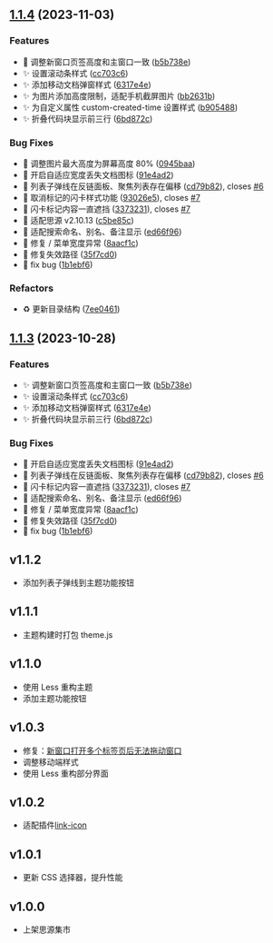 

## [1.1.4](https://github.com/mdzz2048/Lite/compare/v1.1.2...v1.1.4) (2023-11-03)


### Features

* :lipstick: 调整新窗口页签高度和主窗口一致 ([b5b738e](https://github.com/mdzz2048/Lite/commit/b5b738eda9d6610099d278607effa2f2b94b84be))
* :sparkles: 设置滚动条样式 ([cc703c6](https://github.com/mdzz2048/Lite/commit/cc703c632c6fc1fbf0fb3542d74b89e9cb92388d))
* :sparkles: 添加移动文档弹窗样式 ([6317e4e](https://github.com/mdzz2048/Lite/commit/6317e4e127b1f108b8b5eac9139e69b7ed58430e))
* :sparkles: 为图片添加高度限制，适配手机截屏图片 ([bb2631b](https://github.com/mdzz2048/Lite/commit/bb2631bbb6bc38e1a6580d36dd21cc76e92cffa3))
* :sparkles: 为自定义属性 custom-created-time 设置样式 ([b905488](https://github.com/mdzz2048/Lite/commit/b905488e0d1a9d2ebd905aa3ecf749cb031f0472))
* :sparkles: 折叠代码块显示前三行 ([6bd872c](https://github.com/mdzz2048/Lite/commit/6bd872c1476c1de5dc0b7c5cbd63dd03ba071f2f))


### Bug Fixes

* :bug: 调整图片最大高度为屏幕高度 80% ([0945baa](https://github.com/mdzz2048/Lite/commit/0945baa07f33d3c9d4add30fd93ed4b7f39a7013))
* :bug: 开启自适应宽度丢失文档图标 ([91e4ad2](https://github.com/mdzz2048/Lite/commit/91e4ad21e28e0ead110957f59ff6784dc7a2abb8))
* :bug: 列表子弹线在反链面板、聚焦列表存在偏移 ([cd79b82](https://github.com/mdzz2048/Lite/commit/cd79b82edd5bb9f20840a1af25d472f0f2f44d35)), closes [#6](https://github.com/mdzz2048/Lite/issues/6)
* :bug: 取消标记的闪卡样式功能 ([93026e5](https://github.com/mdzz2048/Lite/commit/93026e576cf118fe424700e7f9716139116dc47a)), closes [#7](https://github.com/mdzz2048/Lite/issues/7)
* :bug: 闪卡标记内容一直遮挡 ([3373231](https://github.com/mdzz2048/Lite/commit/3373231cb92dba09ec3d9483a980691624d2957c)), closes [#7](https://github.com/mdzz2048/Lite/issues/7)
* :bug: 适配思源 v2.10.13 ([c5be85c](https://github.com/mdzz2048/Lite/commit/c5be85cb240deb2002400f4ef64bb3e4db4cace3))
* :bug: 适配搜索命名、别名、备注显示 ([ed66f96](https://github.com/mdzz2048/Lite/commit/ed66f96d5c5c53e335c652c69698c6a832c1f236))
* :bug: 修复 / 菜单宽度异常 ([8aacf1c](https://github.com/mdzz2048/Lite/commit/8aacf1c8664f095c23c0b040436ee6f198d2dad8))
* :bug: 修复失效路径 ([35f7cd0](https://github.com/mdzz2048/Lite/commit/35f7cd02872139e777982d2e99e901b216c2f21b))
* :bug: fix bug ([1b1ebf6](https://github.com/mdzz2048/Lite/commit/1b1ebf644ddde4efc20dc27b7b5b3fff58a74ed2))


### Refactors

* :recycle: 更新目录结构 ([7ee0461](https://github.com/mdzz2048/Lite/commit/7ee04619676f083f5cde7a403ce9c8719845ad9d))

## [1.1.3](https://github.com/mdzz2048/Lite/compare/v1.1.2...v1.1.3) (2023-10-28)


### Features

* :sparkles: 调整新窗口页签高度和主窗口一致 ([b5b738e](https://github.com/mdzz2048/Lite/commit/b5b738eda9d6610099d278607effa2f2b94b84be))
* :sparkles: 设置滚动条样式 ([cc703c6](https://github.com/mdzz2048/Lite/commit/cc703c632c6fc1fbf0fb3542d74b89e9cb92388d))
* :sparkles: 添加移动文档弹窗样式 ([6317e4e](https://github.com/mdzz2048/Lite/commit/6317e4e127b1f108b8b5eac9139e69b7ed58430e))
* :sparkles: 折叠代码块显示前三行 ([6bd872c](https://github.com/mdzz2048/Lite/commit/6bd872c1476c1de5dc0b7c5cbd63dd03ba071f2f))


### Bug Fixes

* :bug: 开启自适应宽度丢失文档图标 ([91e4ad2](https://github.com/mdzz2048/Lite/commit/91e4ad21e28e0ead110957f59ff6784dc7a2abb8))
* :bug: 列表子弹线在反链面板、聚焦列表存在偏移 ([cd79b82](https://github.com/mdzz2048/Lite/commit/cd79b82edd5bb9f20840a1af25d472f0f2f44d35)), closes [#6](https://github.com/mdzz2048/Lite/issues/6)
* :bug: 闪卡标记内容一直遮挡 ([3373231](https://github.com/mdzz2048/Lite/commit/3373231cb92dba09ec3d9483a980691624d2957c)), closes [#7](https://github.com/mdzz2048/Lite/issues/7)
* :bug: 适配搜索命名、别名、备注显示 ([ed66f96](https://github.com/mdzz2048/Lite/commit/ed66f96d5c5c53e335c652c69698c6a832c1f236))
* :bug: 修复 / 菜单宽度异常 ([8aacf1c](https://github.com/mdzz2048/Lite/commit/8aacf1c8664f095c23c0b040436ee6f198d2dad8))
* :bug: 修复失效路径 ([35f7cd0](https://github.com/mdzz2048/Lite/commit/35f7cd02872139e777982d2e99e901b216c2f21b))
* :bug: fix bug ([1b1ebf6](https://github.com/mdzz2048/Lite/commit/1b1ebf644ddde4efc20dc27b7b5b3fff58a74ed2))

## v1.1.2
- 添加列表子弹线到主题功能按钮

## v1.1.1
- 主题构建时打包 theme.js

## v1.1.0
- 使用 Less 重构主题
- 添加主题功能按钮

## v1.0.3
- 修复：[新窗口打开多个标签页后无法拖动窗口](https://github.com/mdzz2048/Lite/issues/4)
- 调整移动端样式
- 使用 Less 重构部分界面

## v1.0.2
- 适配插件[link-icon](https://github.com/chenshinshi/link-icon)

## v1.0.1
- 更新 CSS 选择器，提升性能

## v1.0.0

- 上架思源集市